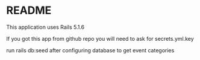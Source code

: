 # README

This application uses Rails 5.1.6

If you got this app from github repo you will need to ask for secrets.yml.key

run rails db:seed after configuring database to get event categories


